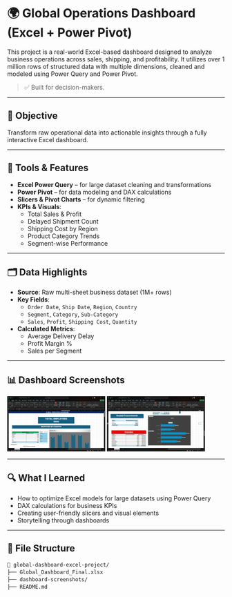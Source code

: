 # 🌍 Global Operations Dashboard (Excel + Power Pivot)

This project is a real-world Excel-based dashboard designed to analyze business operations across sales, shipping, and profitability. It utilizes over 1 million rows of structured data with multiple dimensions, cleaned and modeled using Power Query and Power Pivot.

> ✅ Built for decision-makers.  

---

## 📌 Objective

Transform raw operational data into actionable insights through a fully interactive Excel dashboard.

---

## 🧰 Tools & Features

- **Excel Power Query** – for large dataset cleaning and transformations
- **Power Pivot** – for data modeling and DAX calculations
- **Slicers & Pivot Charts** – for dynamic filtering
- **KPIs & Visuals**:
  - Total Sales & Profit
  - Delayed Shipment Count
  - Shipping Cost by Region
  - Product Category Trends
  - Segment-wise Performance

---

## 🗂 Data Highlights

- **Source**: Raw multi-sheet business dataset (1M+ rows)
- **Key Fields**:
  - `Order Date`, `Ship Date`, `Region`, `Country`
  - `Segment`, `Category`, `Sub-Category`
  - `Sales`, `Profit`, `Shipping Cost`, `Quantity`
- **Calculated Metrics**:
  - Average Delivery Delay
  - Profit Margin %
  - Sales per Segment

---

## 📊 Dashboard Screenshots

<p float="left">
  <img src="dashboard-screenshots/overview.png" width="45%" />
  <img src="dashboard-screenshots/kpis-summary.png" width="45%" />
</p>

---

## 🔍 What I Learned

- How to optimize Excel models for large datasets using Power Query
- DAX calculations for business KPIs
- Creating user-friendly slicers and visual elements
- Storytelling through dashboards

---

## 📎 File Structure

```bash
📁 global-dashboard-excel-project/
├── Global_Dashboard_Final.xlsx
├── dashboard-screenshots/
├── README.md
